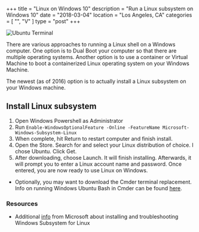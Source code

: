 +++
title = "Linux on Windows 10"
description = "Run a Linux subsystem on Windows 10"
date = "2018-03-04"
location = "Los Angeles, CA"
categories = [
  "",
  "V"
]
type = "post"
+++

![Ubuntu Terminal](/images/ubuntu.png)

There are various approaches to running a Linux shell on a Windows computer. One option is to Dual Boot your computer so that there are multiple operating systems. Another option is to use a container or Virtual Machine to boot a containerized Linux operating system on your Windows Machine.

The newest (as of 2016) option is to actually install a Linux subsystem on your Windows machine.

## Install Linux subsystem

1. Open Windows Powershell as Administrator
2. Run ```Enable-WindowsOptionalFeature -Online -FeatureName Microsoft-Windows-Subsystem-Linux```
3. When complete, hit Return to restart computer and finish install.
4. Open the Store. Search for and select your Linux distribution of choice. I chose Ubuntu. Click Get.
5. After downloading, choose Launch. It will finish installing. Afterwards, it will prompt you to enter a Linux account name and password. Once entered, you are now ready to use Linux on Windows.

* Optionally, you may want to download the Cmder terminal replacement. Info on running Windows Ubuntu Bash in Cmder can be found [here](https://gingter.org/2016/11/16/running-windows-10-ubuntu-bash-in-cmder/).

### Resources

* Additional [info](https://docs.microsoft.com/en-us/windows/wsl/about) from Microsoft about installing and troubleshooting Windows Subsystem for Linux
